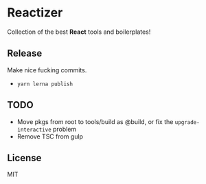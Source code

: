 # Reactizer

Collection of the best **React** tools and boilerplates!

## Release

Make nice fucking commits.

* `yarn lerna publish`

## TODO

- Move pkgs from root to tools/build as @build, or fix the `upgrade-interactive` problem
- Remove TSC from gulp

## License

MIT

